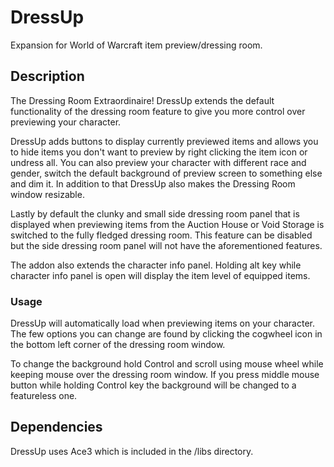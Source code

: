 # DressUp
Expansion for World of Warcraft item preview/dressing room.

## Description
The Dressing Room Extraordinaire! DressUp extends the default functionality of the dressing room feature to give you more control over previewing your character.

DressUp adds buttons to display currently previewed items and allows you to hide items you don't want to preview by right clicking the item icon or undress all. You can also preview your character with different race and gender, switch the default background of preview screen to something else and dim it. In addition to that DressUp also makes the Dressing Room window resizable.

Lastly by default the clunky and small side dressing room panel that is displayed when previewing items from the Auction House or Void Storage is switched to the fully fledged dressing room. This feature can be disabled but the side dressing room panel will not have the aforementioned features.

The addon also extends the character info panel. Holding alt key while character info panel is open will display the item level of equipped items.

### Usage
DressUp will automatically load when previewing items on your character. The few options you can change are found by clicking the cogwheel icon in the bottom left corner of the dressing room window.

To change the background hold Control and scroll using mouse wheel while keeping mouse over the dressing room window. If you press middle mouse button while holding Control key the background will be changed to a featureless one.

## Dependencies
DressUp uses Ace3 which is included in the /libs directory.
